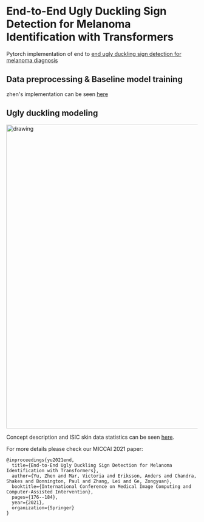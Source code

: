 # End-to-End Ugly Duckling Sign Detection for Melanoma Identification with Transformers
Pytorch implementation of end to [end ugly duckling sign detection for melanoma diagnosis](https://link.springer.com/chapter/10.1007/978-3-030-87234-2_17)
## Data preprocessing & Baseline model training
zhen's implementation can be seen [here](https://github.com/zyimia/SIIMISIC2020/tree/master/Zhen)
## Ugly duckling modeling

<img src="https://github.com/zyimia/SIIMISIC2020/blob/master/Zhen/ugly_duckling/ugly_duckling_sign/ugly_duckling_sign.png" alt="drawing" width="800"/>

Concept description and ISIC skin data statistics can be seen [here](https://github.com/zyimia/SIIMISIC2020/blob/master/Zhen/ugly_duckling/ugly_duckling_sign/ugly_duckling.pdf).

For more details please check our MICCAI 2021 paper:
```
@inproceedings{yu2021end,
  title={End-to-End Ugly Duckling Sign Detection for Melanoma Identification with Transformers},
  author={Yu, Zhen and Mar, Victoria and Eriksson, Anders and Chandra, Shakes and Bonnington, Paul and Zhang, Lei and Ge, Zongyuan},
  booktitle={International Conference on Medical Image Computing and Computer-Assisted Intervention},
  pages={176--184},
  year={2021},
  organization={Springer}
}
```

